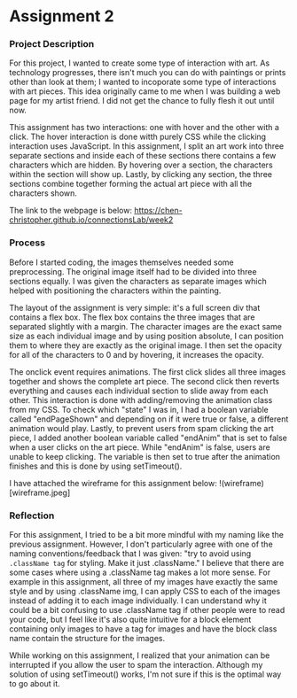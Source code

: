 # Assignment 2

### Project Description

For this project, I wanted to create some type of interaction with art. As technology progresses, there isn't much you can do with paintings or prints other than look at them; I wanted to incoporate some type of interactions with art pieces. This idea originally came to me when I was building a web page for my artist friend. I did not get the chance to fully flesh it out until now.

This assignment has two interactions: one with hover and the other with a click. The hover interaction is done witth purely CSS while the clicking interaction uses JavaScript. In this assignment, I split an art work into three separate sections and inside each of these sections there contains a few characters which are hidden. By hovering over a section, the characters within the section will show up. Lastly, by clicking any section, the three sections combine together forming the actual art piece with all the characters shown.

The link to the webpage is below:
https://chen-christopher.github.io/connectionsLab/week2

### Process

Before I started coding, the images themselves needed some preprocessing. The original image itself had to be divided into three sections equally. I was given the characters as separate images which helped with positioning the characters within the painting.

The layout of the assignment is very simple: it's a full screen div that contains a flex box. The flex box contains the three images that are separated slightly with a margin. The character images are the exact same size as each individual image and by using position absolute, I can position them to where they are exactly as the original image. I then set the opacity for all of the characters to 0 and by hovering, it increases the opacity.

The onclick event requires animations. The first click slides all three images together and shows the complete art piece. The second click then reverts everything and causes each individual section to slide away from each other. This interaction is done with adding/removing the animation class from my CSS. To check which "state" I was in, I had a boolean variable called "endPageShown" and depending on if it were true or false, a different animation would play. Lastly, to prevent users from spam clicking the art piece, I added another boolean variable called "endAnim" that is set to false when a user clicks on the art piece. While "endAnim" is false, users are unable to keep clicking. The variable is then set to true after the animation finishes and this is done by using setTimeout().

I have attached the wireframe for this assignment below:
!(wireframe)[wireframe.jpeg]

### Reflection

For this assignment, I tried to be a bit more mindful with my naming like the previous assignment. However, I don't particularly agree with one of the naming conventions/feedback that I was given: "try to avoid using `.className tag` for styling. Make it just .className." I believe that there are some cases where using a .className tag makes a lot more sense. For example in this assignment, all three of my images have exactly the same style and by using .className img, I can apply CSS to each of the images instead of adding it to each image individually. I can understand why it could be a bit confusing to use .className tag if other people were to read your code, but I feel like it's also quite intuitive for a block element containing only images to have a tag for images and have the block class name contain the structure for the images.

While working on this assignment, I realized that your animation can be interrupted if you allow the user to spam the interaction. Although my solution of using setTimeout() works, I'm not sure if this is the optimal way to go about it.
